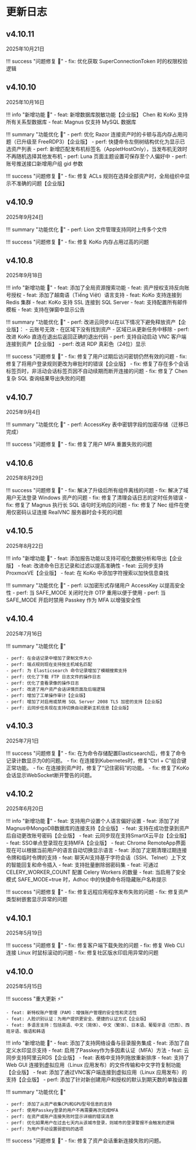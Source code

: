 # 更新日志

v4.10.11
------------------------
2025年10月21日

!!! success "问题修复 🐛"
    - fix: 优化获取 SuperConnectionToken 时的权限校验逻辑



v4.10.10
------------------------
2025年10月16日

!!! info "新增功能 🌱"
    - feat: 新增数据库脱敏功能【企业版】 Chen 和 KoKo 支持所有关系型数据库
    - feat: Magnus 仅支持 MySQL 数据库

!!! summary "功能优化 🚀"
    - perf: 优化 Razor 连接资产时的卡顿与高内存占用问题（已升级至 FreeRDP3）【企业版】
    - perf: 快捷命令左侧树结构优化为显示已选资产列表
    - perf: 新增匹配发布机标签名（AppletHostOnly），当发布机无效时不再随机选择其他发布机
    - perf: Luna 页面主题设置可保存至个人偏好中
    - perf: 账号推送接口新增用户组 gid 参数

!!! success "问题修复 🐛"
    - fix: 修复 ACLs 规则在选择全部资产时，全局组织中显示不准确的问题【企业版】



v4.10.9
------------------------
2025年9月24日

!!! summary "功能优化 🚀"
    - perf: Lion 文件管理支持同时上传多个文件

!!! success "问题修复 🐛"
    - fix: 修复 KoKo 内存占用过高的问题



v4.10.8
------------------------
2025年9月18日

!!! info "新增功能 🌱"
    - feat: 添加了全局资源搜索功能
    - feat: 资产授权支持反向账号授权
    - feat: 添加了越南语（Tiếng Việt）语言支持
    - feat: KoKo 支持连接到 Redis 集群
    - feat: KoKo 支持 SSL 连接到 SQL Server
    - feat: 支持配置所有邮件模板
    - feat: 支持在弹窗中显示公告

!!! summary "功能优化 🚀"
    - perf: 改进云同步以在以下情况下避免释放资产【企业版】：
        - 云账号无效
        - 在区域下没有找到资产
        - 区域已从更新任务中移除
    - perf: 改进 KoKo 直连在退出后返回正确的退出代码
    - perf: 支持自动启动 VNC 客户端连接到资产【企业版】
    - perf: 改进 RDP 真彩色（24位）显示

!!! success "问题修复 🐛"
    - fix: 修复了用户过期后访问密钥仍然有效的问题
    - fix: 修复了将用户登录规则更改为审批时的错误【企业版】
    - fix: 修复了存在多个会话标签页时，非活动会话标签页因不自动续期而断开连接的问题
    - fix: 修复了 Chen 复杂 SQL 查询结果导出失败的问题

v4.10.7
------------------------
2025年9月4日

!!! summary "功能优化 🚀"
    - perf: AccessKey 表中密钥字段的加密存储（迁移已完成）

!!! success "问题修复 🐛"
    - fix: 修复了用户 MFA 重置失败的问题

v4.10.6
------------------------
2025年8月29日

!!! success "问题修复 🐛"
    - fix: 解决了升级后所有组件离线的问题
    - fix: 解决了域用户无法登录 Windows 资产的问题
    - fix: 修复了清理会话日志的定时任务错误
    - fix: 修复了 Magnus 执行长 SQL 语句时无响应的问题
    - fix: 修复了 Nec 组件在使用仅密码认证连接 RealVNC 服务器时会卡死的问题

v4.10.5
------------------------
2025年8月22日

!!! info "新增功能 🌱"
    - feat: 添加报告功能以支持可视化数据分析和导出【企业版】
    - feat: 改进命令日志记录和过滤以提高准确性
    - feat: 云同步支持 ProxmoxVE【企业版】
    - feat: 在 KoKo 中添加字符搜索以加快信息查找

!!! summary "功能优化 🚀"
    - perf: 以加密形式存储用户 AccessKey 以提高安全性
    - perf: 当 SAFE_MODE 关闭时允许 OTP 重用以便于使用
    - perf: 当 SAFE_MODE 开启时禁用 Passkey 作为 MFA 以增强安全性

v4.10.4
------------------------
2025年7月16日

!!! summary "功能优化 🚀" 
    
    - perf: 在会话记录中增加了录制文件大小
    - perf: 端点规则现在支持按主机域名匹配
    - perf: 为 Elasticsearch 命令记录增加了模糊搜索支持
    - perf: 优化了下载 FTP 日志文件的操作日志
    - perf: 优化了查看录像的操作日志
    - perf: 改进了用户资产会话详情页面及后端逻辑
    - perf: 增加了工单操作审计【企业版】
    - perf: 增加了对启用或禁用 SQL Server 2008 TLS 加密的支持【企业版】
    - perf: 云同步任务现在支持切换自动更新主机信息【企业版】

v4.10.3
------------------------
2025年7月1日

!!! success "问题修复 🐛"
    - fix: 在为命令存储配置Elasticsearch后，修复了命令记录计数显示为0的问题。
    - fix: 在连接到Kubernetes时，修复“Ctrl + C”组合键正常功能。
    - fix: 在连接到资产时，修复了“记住密码”的功能。
    - fix: 修复了KoKo会话显示WebSocket断开警告的问题。

v4.10.2
------------------------
2025年6月20日

!!! info "新增功能 🌱"
    - feat: 支持用户设置个人语言偏好设置
    - feat: 添加了对Magnus中MongoDB数据库的连接支持【企业版】
    - feat: 支持在成功登录到资产后自动更改账号密码【企业版】
    - feat: 云同步现在支持SmartX云平台【企业版】
    - feat: SSO单点登录现在支持MFA【企业版】
    - feat: Chrome RemoteApp界面现在可以根据当前用户的语言自动切换显示语言
    - feat: 添加了定期清理过期连接令牌和临时令牌的支持
    - feat: 聊天AI支持基于字符会话（SSH、Telnet）上下文的智能回复和命令插入
    - feat: 支持批量删除弱密码集
    - feat: 可通过 CELERY_WORKER_COUNT 配置 Celery Workers 的数量
    - feat: 当启用了安全模式 SAFE_MODE=true 时，Adhoc 中的快捷命令将隐藏账户名称提示

!!! success "问题修复 🐛"
    - fix: 修复远程应用程序发布失败的问题
    - fix: 修复资产类型树嵌套显示异常的问题

v4.10.1
------------------------
2025年5月19日

!!! success "问题修复 🐛"
    - fix: 修复客户端下载失败的问题
    - fix: 修复 Web CLI 连接 Linux 时鼠标滚动的问题
    - fix: 修复社区版水印启用异常的问题

v4.10.0
------------------------
2025年5月15日

!!! success "重大更新 ⚡️" 

    - feat: 新特权账户管理（PAM）：增强账户管理的安全性和灵活性
    - feat: 人脸识别认证：为用户提供更安全、便捷的认证方式【企业版】
    - feat: 多语言支持：包括英语、中文（简体）、中文（繁体）、日本语、葡萄牙语（巴西）、西班牙语、俄语和韩语

!!! info "新增功能 🌱"
    - feat: 添加了支持网络设备与目录服务集成
    - feat: 添加了自定义水印显示支持
    - feat: 启用了Passkey作为多因素认证（MFA）方法
    - feat: 云同步支持阿里云RDS【企业版】
    - feat: 表格中支持列拖放重新排序
    - feat: 支持了 Web GUI 连接到虚拟应用（Linux 应用发布）的文件传输和中文字符复制功能【企业版】
    - feat: 添加了通过VNC客户端连接到虚拟应用（Linux 应用发布）的支持【企业版】
    - perf: 添加了针对新创建用户和授权的默认到期天数的单独设置
    
!!! summary "功能优化 🚀" 
    
    - perf: 添加了从资产收集CPU和GPU型号信息的支持
    - perf: 使用Passkey登录的用户不再需要再次完成MFA
    - perf: 在资产或账户连接失败时显示详细的错误消息
    - perf: 优化如果用户在过去七天内从该城市登录，则城市的登录警报不会触发的逻辑
    - perf: 为用户手动设置弱密码的选项

!!! success "问题修复 🐛"
    - fix: 修复了资产会话重新连接失败的问题。
